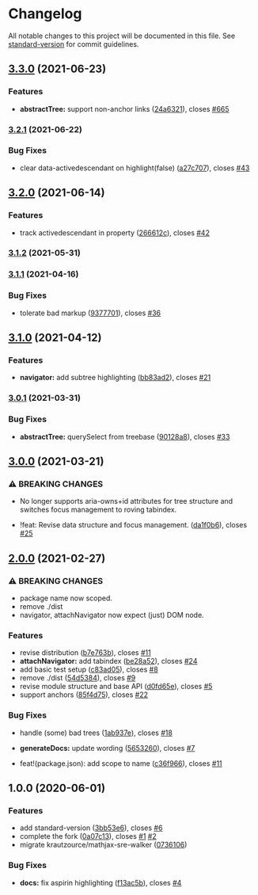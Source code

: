# Changelog

All notable changes to this project will be documented in this file. See [standard-version](https://github.com/conventional-changelog/standard-version) for commit guidelines.

## [3.3.0](https://github.com/krautzource/aria-tree-walker/compare/v3.2.1...v3.3.0) (2021-06-23)


### Features

* **abstractTree:** support non-anchor links ([24a6321](https://github.com/krautzource/aria-tree-walker/commit/24a6321d18edadc32a295c3782837f999f0559ff)), closes [#665](https://github.com/krautzource/aria-tree-walker/issues/665)

### [3.2.1](https://github.com/krautzource/aria-tree-walker/compare/v3.2.0...v3.2.1) (2021-06-22)


### Bug Fixes

* clear data-activedescendant on highlight(false) ([a27c707](https://github.com/krautzource/aria-tree-walker/commit/a27c707d1f37b9292999310502853670b1cee338)), closes [#43](https://github.com/krautzource/aria-tree-walker/issues/43)

## [3.2.0](https://github.com/krautzource/aria-tree-walker/compare/v3.1.2...v3.2.0) (2021-06-14)


### Features

* track activedescendant in property ([266612c](https://github.com/krautzource/aria-tree-walker/commit/266612c596bcb2bb72c46edf38f70e6f02fefe32)), closes [#42](https://github.com/krautzource/aria-tree-walker/issues/42)

### [3.1.2](https://github.com/krautzource/aria-tree-walker/compare/v3.1.1...v3.1.2) (2021-05-31)

### [3.1.1](https://github.com/krautzource/aria-tree-walker/compare/v3.1.0...v3.1.1) (2021-04-16)


### Bug Fixes

* tolerate bad markup ([9377701](https://github.com/krautzource/aria-tree-walker/commit/9377701742014a5eb4e97fb0fda7bca9b5f09573)), closes [#36](https://github.com/krautzource/aria-tree-walker/issues/36)

## [3.1.0](https://github.com/krautzource/aria-tree-walker/compare/v3.0.1...v3.1.0) (2021-04-12)


### Features

* **navigator:** add subtree highlighting ([bb83ad2](https://github.com/krautzource/aria-tree-walker/commit/bb83ad2b254e17312c4c11010ebf8b648499184d)), closes [#21](https://github.com/krautzource/aria-tree-walker/issues/21)

### [3.0.1](https://github.com/krautzource/aria-tree-walker/compare/v3.0.0...v3.0.1) (2021-03-31)


### Bug Fixes

* **abstractTree:** querySelect from treebase ([90128a8](https://github.com/krautzource/aria-tree-walker/commit/90128a87fec1c6a0615ce012ead7285d8d953043)), closes [#33](https://github.com/krautzource/aria-tree-walker/issues/33)

## [3.0.0](https://github.com/krautzource/aria-tree-walker/compare/v2.0.0...v3.0.0) (2021-03-21)


### ⚠ BREAKING CHANGES

* No longer supports aria-owns+id attributes for tree structure and switches focus management to roving tabindex.

* !feat: Revise data structure and focus management. ([da1f0b6](https://github.com/krautzource/aria-tree-walker/commit/da1f0b6723b78ae731603b773a628255a6066738)), closes [#25](https://github.com/krautzource/aria-tree-walker/issues/25)

## [2.0.0](https://github.com/krautzource/aria-tree-walker/compare/v1.0.0...v2.0.0) (2021-02-27)


### ⚠ BREAKING CHANGES

* package name now scoped.
* remove ./dist
* navigator, attachNavigator now expect (just) DOM node.

### Features

* revise distribution ([b7e763b](https://github.com/krautzource/aria-tree-walker/commit/b7e763b225e584dd620c09829aa6b1758aac4580)), closes [#11](https://github.com/krautzource/aria-tree-walker/issues/11)
* **attachNavigator:** add tabindex ([be28a52](https://github.com/krautzource/aria-tree-walker/commit/be28a52b3756afc9c4afb337da1f606374a27700)), closes [#24](https://github.com/krautzource/aria-tree-walker/issues/24)
* add basic test setup ([c83ad05](https://github.com/krautzource/aria-tree-walker/commit/c83ad05384185f5456bea4c628a1fa63f1c930a7)), closes [#8](https://github.com/krautzource/aria-tree-walker/issues/8)
* remove ./dist ([54d5384](https://github.com/krautzource/aria-tree-walker/commit/54d5384dedd8bfaa1a3e6503587dc6ac56fbc759)), closes [#9](https://github.com/krautzource/aria-tree-walker/issues/9)
* revise module structure and base API ([d0fd65e](https://github.com/krautzource/aria-tree-walker/commit/d0fd65ef4c35b387f2bedb06fec1b7875f6b1f38)), closes [#5](https://github.com/krautzource/aria-tree-walker/issues/5)
* support anchors ([85f4d75](https://github.com/krautzource/aria-tree-walker/commit/85f4d7526c738d7247a66afa39cd5e8d918a3153)), closes [#22](https://github.com/krautzource/aria-tree-walker/issues/22)


### Bug Fixes

* handle (some) bad trees ([1ab937e](https://github.com/krautzource/aria-tree-walker/commit/1ab937ecd5309e704e848d2f0cdda8bbd989bfd2)), closes [#18](https://github.com/krautzource/aria-tree-walker/issues/18)
* **generateDocs:** update wording ([5653260](https://github.com/krautzource/aria-tree-walker/commit/565326055b50c54dde51f0c6552ac8e0837fba73)), closes [#7](https://github.com/krautzource/aria-tree-walker/issues/7)


* feat!(package.json): add scope to name ([c36f966](https://github.com/krautzource/aria-tree-walker/commit/c36f9666f5f658f22d2797f534035b8ca4aa063d)), closes [#11](https://github.com/krautzource/aria-tree-walker/issues/11)

## 1.0.0 (2020-06-01)


### Features

* add standard-version ([3bb53e6](https://github.com/krautzource/aria-tree-walker/commit/3bb53e6cf5dfdb507a83567801721f50a0ee9aa9)), closes [#6](https://github.com/krautzource/aria-tree-walker/issues/6)
* complete the fork ([0a07c13](https://github.com/krautzource/aria-tree-walker/commit/0a07c136f8184da6a07a9704420355d3ead6baeb)), closes [#1](https://github.com/krautzource/aria-tree-walker/issues/1) [#2](https://github.com/krautzource/aria-tree-walker/issues/2)
* migrate krautzource/mathjax-sre-walker ([0736106](https://github.com/krautzource/aria-tree-walker/commit/073610638fd5273eca007a6cdcaf812709944432))


### Bug Fixes

* **docs:** fix aspirin highlighting ([f13ac5b](https://github.com/krautzource/aria-tree-walker/commit/f13ac5be86491b5bf3770ab8be7c7b4f7d4ece9d)), closes [#4](https://github.com/krautzource/aria-tree-walker/issues/4)
